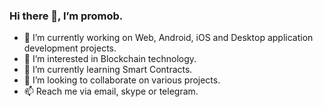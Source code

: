 ### Hi there 👋, I’m promob.

- 🔭 I’m currently working on Web, Android, iOS and Desktop application development projects.
- 👀 I’m interested in Blockchain technology.
- 🌱 I’m currently learning Smart Contracts.
- 💞️ I’m looking to collaborate on various projects.
- 📫 Reach me via email, skype or telegram.

<!--
**davipromob/davipromob** is a ✨ _special_ ✨ repository because its `README.md` (this file) appears on your GitHub profile.

Here are some ideas to get you started:

- 🔭 I’m currently working on ...
- 🌱 I’m currently learning ...
- 👯 I’m looking to collaborate on ...
- 🤔 I’m looking for help with ...
- 💬 Ask me about ...
- 📫 How to reach me: ...
- 😄 Pronouns: ...
- ⚡ Fun fact: ...
-->
